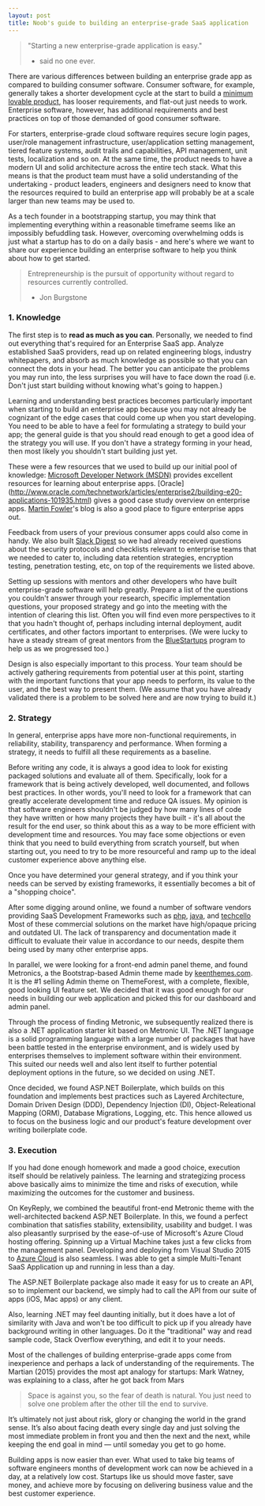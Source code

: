 ```yaml
---
layout: post
title: Noob's guide to building an enterprise-grade SaaS application
---
```

> "Starting a new enterprise-grade application is easy."
> - said no one ever.

There are various differences between building an enterprise grade app as compared to building consumer software. Consumer software, for example, generally takes a shorter development cycle at the start to build a [minimum lovable product](https://medium.com/the-happy-startup-school/beyond-mvp-10-steps-to-make-your-product-minimum-loveable-51800164ae0c#.54ggarj2d), has looser requirements, and flat-out just needs to work. Enterprise software, however, has additional requirements and best practices on top of those demanded of good consumer software.

For starters, enterprise-grade cloud software requires secure login pages, user/role management infrastructure, user/application setting management, tiered feature systems, audit trails and capabilities, API management, unit tests, localization and so on. At the same time, the product needs to have a modern UI and solid architecture across the entire tech stack. What this means is that the product team must have a solid understanding of the undertaking - product leaders, engineers and designers need to know that the resources required to build an enterprise app will probably be at a scale larger than new teams may be used to.

As a tech founder in a bootstrapping startup, you may think that implementing everything within a reasonable timeframe seems like an impossibly befuddling task. However, overcoming overwhelming odds is just what a startup has to do on a daily basis - and here's where we want to share our experience building an enterprise software to help you think about how to get started.

> Entrepreneurship is the pursuit of opportunity without regard to resources currently controlled.
> - Jon Burgstone

### 1. Knowledge
The first step is to **read as much as you can**. Personally, we needed to find out everything that's required for an Enterprise SaaS app. Analyze established SaaS providers, read up on related engineering blogs, industry whitepapers, and absorb as much knowledge as possible so that you can connect the dots in your head. The better you can anticipate the problems you may run into, the less surprises you will have to face down the road (i.e. Don't just start building without knowing what's going to happen.) 

Learning and understanding best practices becomes particularly important when starting to build an enterprise app because you may not already be cognizant of the edge cases that could come up when you start developing. You need to be able to have a feel for formulating a strategy to build your app; the general guide is that you should read enough to get a good idea of the strategy you will use. If you don't have a strategy forming in your head, then most likely you shouldn't start building just yet.

These were a few resources that we used to build up our initial pool of knowledge:
[Microsoft Developer Network (MSDN)](https://msdn.microsoft.com/en-us/library/aa267045.aspx) provides excellent resources for learning about enterprise apps. 
[Oracle] (http://www.oracle.com/technetwork/articles/enterprise2/building-e20-applications-101935.html) gives a good case study overview on enterprise apps.
[Martin Fowler](http://martinfowler.com/books/eaa.html)'s blog is also a good place to figure enterprise apps out.

Feedback from users of your previous consumer apps could also come in handy. We also built [Slack Digest](https://slackdigest.com) so we had already received questions about the security protocols and checklists relevant to enterprise teams that we needed to cater to, including data retention strategies, encryption testing, penetration testing, etc, on top of the requirements we listed above.

Setting up sessions with mentors and other developers who have built enterprise-grade software will help greatly. Prepare a list of the questions you couldn't answer through your research, specific implementation questions, your proposed strategy and go into the meeting with the intention of clearing this list. Often you will find even more perspectives to it that you hadn't thought of, perhaps including internal deployment, audit certificates, and other factors important to enterprises. (We were lucky to have a steady stream of great mentors from the [BlueStartups](http://bluestartups.com/) program to help us as we progressed too.)

Design is also especially important to this process. Your team should be actively gathering requirements from potential user at this point, starting with the important functions that your app needs to perform, its value to the user, and the best way to present them. (We assume that you have already validated there is a problem to be solved here and are now trying to build it.)

### 2. Strategy
In general, enterprise apps have more non-functional requirements, in reliability, stability, transparency and performance. When forming a strategy, it needs to fulfill all these requirements as a baseline.

Before writing any code, it is always a good idea to look for existing packaged solutions and evaluate all of them. Specifically, look for a framework that is being actively developed, well documented, and follows best practices. In other words, you'll need to look for a framework that can greatly accelerate development time and reduce QA issues. My opinion is that software engineers shouldn't be judged by how many lines of code they have written or how many projects they have built - it's all about the result for the end user, so think about this as a way to be more efficient with development time and resources. You may face some objections or even think that you need to build everything from scratch yourself, but when starting out, you need to try to be more resourceful and ramp up to the ideal customer experience above anything else.

Once you have determined your general strategy, and if you think your needs can be served by existing frameworks, it essentially becomes a bit of a "shopping choice".

After some digging around online, we found a number of software vendors providing SaaS Development Frameworks such as [php](http://www.innomatic.io/), [java](http://www.athenasource.org/java/), and [techcello](http://www.techcello.com/product/overview) Most of these commercial solutions on the market have high/opaque pricing and outdated UI. The lack of transparency and documentation made it difficult to evaluate their value in accordance to our needs, despite them being used by many other enterprise apps. 

In parallel, we were looking for a front-end admin panel theme, and found Metronics, a the Bootstrap-based Admin theme made by [keenthemes.com](http://www.keenthemes.com). It is the #1 selling Admin theme on ThemeForest, with a complete, flexible, good looking UI feature set. We decided that it was good enough for our needs in building our web application and picked this for our dashboard and admin panel.

Through the process of finding Metronic, we subsequently realized there is also a .NET application starter kit based on Metronic UI. The .NET language is a solid programming language with a large number of packages that have been battle tested in the enterprise environment, and is widely used by enterprises themselves to implement software within their environment. This suited our needs well and also lent itself to further potential deployment options in the future, so we decided on using .NET.

Once decided, we found ASP.NET Boilerplate, which builds on this foundation and implements best practices such as Layered Architecture, Domain Driven Design (DDD), Dependency Injection (DI), Object-Releational Mapping (ORM), Database Migrations, Logging, etc. This hence allowed us to focus on the business logic and our product's feature development over writing boilerplate code.

### 3. Execution
If you had done enough homework and made a good choice, execution itself should be relatively painless. The learning and strategizing process above basically aims to minimize the time and risks of execution, while maximizing the outcomes for the customer and business.

On KeyReply, we combined the beautiful front-end Metronic theme with the well-architected backend ASP.NET Boilerplate. In this, we found a perfect combination that satisfies stability, extensibility, usability and budget. I was also pleasantly surprised by the ease-of-use of Microsoft's Azure Cloud hosting offering. Spinning up a Virtual Machine takes just a few clicks from the management panel. Developing and deploying from Visual Studio 2015 to [Azure Cloud](http://azure.microsoft.com) is also seamless. I was able to get a simple Multi-Tenant SaaS Application up and running in less than a day.

The ASP.NET Boilerplate package also made it easy for us to create an API, so to implement our backend, we simply had to call the API from our suite of apps (iOS, Mac apps) or any client.

Also, learning .NET may feel daunting initially, but it does have a lot of similarity with Java and won't be too difficult to pick up if you already have background writing in other languages. Do it the "traditional" way and read sample code, Stack Overflow everything, and edit it to your needs.

Most of the challenges of building enterprise-grade apps come from inexperience and perhaps a lack of understanding of the requirements. The Martian (2015) provides the most apt analogy for startups: Mark Watney, was explaining to a class, after he got back from Mars
> Space is against you, so the fear of death is natural. You just need to solve one problem after the other till the end to survive.

It’s ultimately not just about risk, glory or changing the world in the grand sense. It’s also about facing death every single day and just solving the most immediate problem in front you and then the next and the next, while keeping the end goal in mind — until someday you get to go home.

Building apps is now easier than ever. What used to take big teams of software engineers months of development work can now be achieved in a day, at a relatively low cost. Startups like us should move faster, save money, and achieve more by focusing on delivering business value and the best customer experience.